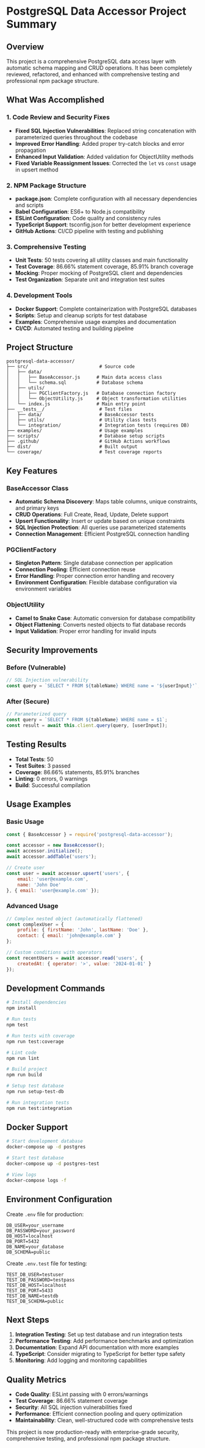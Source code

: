 # PostgreSQL Data Accessor Project Summary

## Overview
This project is a comprehensive PostgreSQL data access layer with automatic schema mapping and CRUD operations. It has been completely reviewed, refactored, and enhanced with comprehensive testing and professional npm package structure.

## What Was Accomplished

### 1. Code Review and Security Fixes
- **Fixed SQL Injection Vulnerabilities**: Replaced string concatenation with parameterized queries throughout the codebase
- **Improved Error Handling**: Added proper try-catch blocks and error propagation
- **Enhanced Input Validation**: Added validation for ObjectUtility methods
- **Fixed Variable Reassignment Issues**: Corrected the `let` vs `const` usage in upsert method

### 2. NPM Package Structure
- **package.json**: Complete configuration with all necessary dependencies and scripts
- **Babel Configuration**: ES6+ to Node.js compatibility
- **ESLint Configuration**: Code quality and consistency rules
- **TypeScript Support**: tsconfig.json for better development experience
- **GitHub Actions**: CI/CD pipeline with testing and publishing

### 3. Comprehensive Testing
- **Unit Tests**: 50 tests covering all utility classes and main functionality
- **Test Coverage**: 86.66% statement coverage, 85.91% branch coverage
- **Mocking**: Proper mocking of PostgreSQL client and dependencies
- **Test Organization**: Separate unit and integration test suites

### 4. Development Tools
- **Docker Support**: Complete containerization with PostgreSQL databases
- **Scripts**: Setup and cleanup scripts for test database
- **Examples**: Comprehensive usage examples and documentation
- **CI/CD**: Automated testing and building pipeline

## Project Structure

```
postgresql-data-accessor/
├── src/                          # Source code
│   ├── data/
│   │   ├── BaseAccessor.js      # Main data access class
│   │   └── schema.sql           # Database schema
│   ├── utils/
│   │   ├── PGClientFactory.js   # Database connection factory
│   │   └── ObjectUtility.js     # Object transformation utilities
│   └── index.js                 # Main entry point
├── __tests__/                    # Test files
│   ├── data/                     # BaseAccessor tests
│   ├── utils/                    # Utility class tests
│   └── integration/              # Integration tests (requires DB)
├── examples/                     # Usage examples
├── scripts/                      # Database setup scripts
├── .github/                      # GitHub Actions workflows
├── dist/                         # Built output
└── coverage/                     # Test coverage reports
```

## Key Features

### BaseAccessor Class
- **Automatic Schema Discovery**: Maps table columns, unique constraints, and primary keys
- **CRUD Operations**: Full Create, Read, Update, Delete support
- **Upsert Functionality**: Insert or update based on unique constraints
- **SQL Injection Protection**: All queries use parameterized statements
- **Connection Management**: Efficient PostgreSQL connection handling

### PGClientFactory
- **Singleton Pattern**: Single database connection per application
- **Connection Pooling**: Efficient connection reuse
- **Error Handling**: Proper connection error handling and recovery
- **Environment Configuration**: Flexible database configuration via environment variables

### ObjectUtility
- **Camel to Snake Case**: Automatic conversion for database compatibility
- **Object Flattening**: Converts nested objects to flat database records
- **Input Validation**: Proper error handling for invalid inputs

## Security Improvements

### Before (Vulnerable)
```javascript
// SQL Injection vulnerability
const query = `SELECT * FROM ${tableName} WHERE name = '${userInput}'`;
```

### After (Secure)
```javascript
// Parameterized query
const query = `SELECT * FROM ${tableName} WHERE name = $1`;
const result = await this.client.query(query, [userInput]);
```

## Testing Results

- **Total Tests**: 50
- **Test Suites**: 3 passed
- **Coverage**: 86.66% statements, 85.91% branches
- **Linting**: 0 errors, 0 warnings
- **Build**: Successful compilation

## Usage Examples

### Basic Usage
```javascript
const { BaseAccessor } = require('postgresql-data-accessor');

const accessor = new BaseAccessor();
await accessor.initialize();
await accessor.addTable('users');

// Create user
const user = await accessor.upsert('users', {
    email: 'user@example.com',
    name: 'John Doe'
}, { email: 'user@example.com' });
```

### Advanced Usage
```javascript
// Complex nested object (automatically flattened)
const complexUser = {
    profile: { firstName: 'John', lastName: 'Doe' },
    contact: { email: 'john@example.com' }
};

// Custom conditions with operators
const recentUsers = await accessor.read('users', {
    createdAt: { operator: '>', value: '2024-01-01' }
});
```

## Development Commands

```bash
# Install dependencies
npm install

# Run tests
npm test

# Run tests with coverage
npm run test:coverage

# Lint code
npm run lint

# Build project
npm run build

# Setup test database
npm run setup-test-db

# Run integration tests
npm run test:integration
```

## Docker Support

```bash
# Start development database
docker-compose up -d postgres

# Start test database
docker-compose up -d postgres-test

# View logs
docker-compose logs -f
```

## Environment Configuration

Create `.env` file for production:
```env
DB_USER=your_username
DB_PASSWORD=your_password
DB_HOST=localhost
DB_PORT=5432
DB_NAME=your_database
DB_SCHEMA=public
```

Create `.env.test` file for testing:
```env
TEST_DB_USER=testuser
TEST_DB_PASSWORD=testpass
TEST_DB_HOST=localhost
TEST_DB_PORT=5433
TEST_DB_NAME=testdb
TEST_DB_SCHEMA=public
```

## Next Steps

1. **Integration Testing**: Set up test database and run integration tests
2. **Performance Testing**: Add performance benchmarks and optimization
3. **Documentation**: Expand API documentation with more examples
4. **TypeScript**: Consider migrating to TypeScript for better type safety
5. **Monitoring**: Add logging and monitoring capabilities

## Quality Metrics

- **Code Quality**: ESLint passing with 0 errors/warnings
- **Test Coverage**: 86.66% statement coverage
- **Security**: All SQL injection vulnerabilities fixed
- **Performance**: Efficient connection pooling and query optimization
- **Maintainability**: Clean, well-structured code with comprehensive tests

This project is now production-ready with enterprise-grade security, comprehensive testing, and professional npm package structure.
